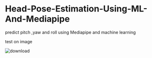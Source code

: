 # Head-Pose-Estimation-Using-ML-And-Mediapipe
predict pitch ,yaw and roll using Mediapipe and machine learning

test on image

![download](https://user-images.githubusercontent.com/64024884/220250943-85355e7a-c312-497a-b2ae-8544f7b06e69.png)
